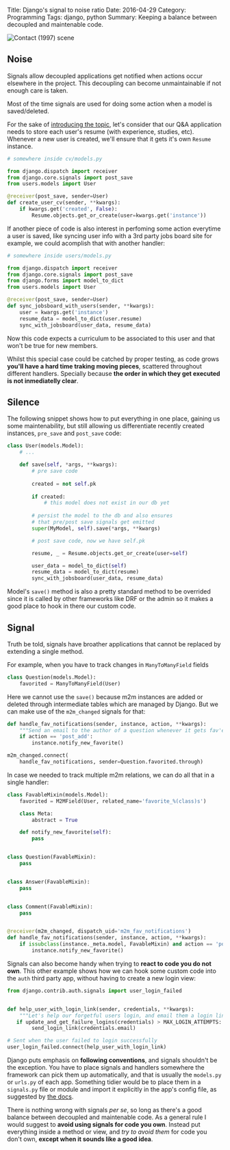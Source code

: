 Title: Django's signal to noise ratio
Date: 2016-04-29
Category: Programming
Tags: django, python
Summary: Keeping a balance between decoupled and maintenable code.

![Contact (1997) scene](/images/signal-to-noise-ratio.png "Contact (1997)")

## Noise

Signals allow decoupled applications get notified when actions occur elsewhere
in the project. This decoupling can become unmaintainable if not enough care
is taken.

Most of the time signals are used for doing some action when a model is
saved/deleted.

For the sake of [introducing the topic][2], let's consider that our Q&A
application needs to store each user's resume (with experience, studies, etc).
Whenever a new user is created, we'll ensure that it gets it's own `Resume`
instance.

```python
# somewhere inside cv/models.py

from django.dispatch import receiver
from django.core.signals import post_save
from users.models import User

@receiver(post_save, sender=User)
def create_user_cv(sender, **kwargs):
    if kwargs.get('created', False):
        Resume.objects.get_or_create(user=kwargs.get('instance'))
```

If another piece of code is also interest in perfoming some action everytime a
user is saved, like syncing user info with a 3rd party jobs board site for
example, we could acomplish that with another handler:

```python
# somewhere inside users/models.py

from django.dispatch import receiver
from django.core.signals import post_save
from django.forms import model_to_dict
from users.models import User

@receiver(post_save, sender=User)
def sync_jobsboard_with_users(sender, **kwargs):
    user = kwargs.get('instance')
    resume_data = model_to_dict(user.resume)
    sync_with_jobsboard(user_data, resume_data)
```

Now this code expects a curriculum to be associated to this user and that won't
be true for new members.

Whilst this special case could be catched by proper testing, as code grows
**you'll have a hard time traking moving pieces**, scattered throughout
different handlers. Specially because **the order in which they get executed is
not inmediatelly clear**.


## Silence

The following snippet shows how to put everything in one place, gaining us some
maintenability, but still allowing us differentiate recently created instances,
`pre_save` and `post_save` code:

```python
class User(models.Model):
    # ...

    def save(self, *args, **kwargs):
        # pre save code
        
        created = not self.pk
        
        if created:
            # this model does not exist in our db yet
 
        # persist the model to the db and also ensures
        # that pre/post save signals get emitted
        super(MyModel, self).save(*args, **kwargs)

        # post save code, now we have self.pk

        resume, _ = Resume.objects.get_or_create(user=self)

        user_data = model_to_dict(self)
        resume_data = model_to_dict(resume)
        sync_with_jobsboard(user_data, resume_data)
```

Model's `save()` method is also a pretty standard method to be overrided since
it is called by other frameworks like DRF or the admin so it makes a good place
to hook in there our custom code.


## Signal

Truth be told, signals have broather applications that cannot be replaced by
extending a single method.

For example, when you have to track changes in `ManyToManyField` fields

```python
class Question(models.Model):
    favorited = ManyToManyField(User)
```
Here we cannot use the `save()` because m2m instances are added or deleted
through intermediate tables which are managed by Django. But we can make use of
the `m2m_changed` signals for that: 

```python
def handle_fav_notifications(sender, instance, action, **kwargs):
    """Send an email to the author of a question whenever it gets fav'ed"""
    if action == 'post_add':
        instance.notify_new_favorite()

m2m_changed.connect(
    handle_fav_notifications, sender=Question.favorited.through)
```

In case we needed to track multiple m2m relations, we can do all that in a
single handler:

```python
class FavableMixin(models.Model):
    favorited = M2MField(User, related_name='favorite_%(class)s')

    class Meta:
        abstract = True

    def notify_new_favorite(self):
        pass


class Question(FavableMixin):
    pass


class Answer(FavableMixin):
    pass


class Comment(FavableMixin):
    pass


@receiver(m2m_changed, dispatch_uid='m2m_fav_notifications')
def handle_fav_notifications(sender, instance, action, **kwargs):
    if issubclass(instance._meta.model, FavableMixin) and action == 'post_add':
        instance.notify_new_favorite()
```

Signals can also become handy when trying to **react to code you do not own**.
This other example shows how we can hook some custom code into the `auth` third
party app, without having to create a new login view:

```python
from django.contrib.auth.signals import user_login_failed


def help_user_with_login_link(sender, credentials, **kwargs):
    """Let's help our forgetful users login, and email them a login link."""
   if update_and_get_failure_logins(credentials) > MAX_LOGIN_ATTEMPTS:
        send_login_link(credentials.email)

# Sent when the user failed to login successfully
user_login_failed.connect(help_user_with_login_link)
```

Django puts emphasis on **following conventions**, and signals shouldn't be the
exception. You have to place signals and handlers somewhere the framework can
pick them up automatically, and that is usually the `models.py` or `urls.py` of
each app. Something tidier would be to place them in a `signals.py` file or
module and import it explicitly in the app's config file, as suggested by
[the docs][1].

There is nothing wrong with signals *per se*, so long as there's a good balance
between decoupled and maintenable code. As a general rule I would suggest to
**avoid using signals for code you own**. Instead put everything inside a method
or view, and *try to avoid them* for code you don't own, **except when it sounds
like a good idea**.


[1]: https://docs.djangoproject.com/en/1.9/topics/signals/ "Django documentation"
[2]: https://twitter.com/hernantz/status/623293934857535488
